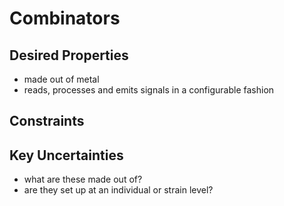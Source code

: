 # Combinators

## Desired Properties

- made out of metal
- reads, processes and emits signals in a configurable fashion

## Constraints

## Key Uncertainties

- what are these made out of?
- are they set up at an individual or strain level?
